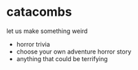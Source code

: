 # catacombs
let us make something weird

- horror trivia
- choose your own adventure horror story
- anything that could be terrifying 
